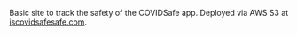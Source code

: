 Basic site to track the safety of the COVIDSafe app. Deployed via AWS S3 at [iscovidsafesafe.com](https://iscovidsafesafe.com).